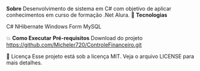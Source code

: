 **Sobre**
Desenvolvimento de sistema em C# com objetivo de aplicar conhecimentos em curso de formação .Net Alura.
🚀 **Tecnologias**

C#
NHibernate
Windows Form
MySQL

💥 **Como Executar**
**Pré-requisitos**
Download do projeto https://github.com/Micheler720/ControleFinanceiro.git


📝 Licença
Esse projeto está sob a licença MIT. Veja o arquivo LICENSE para mais detalhes.

